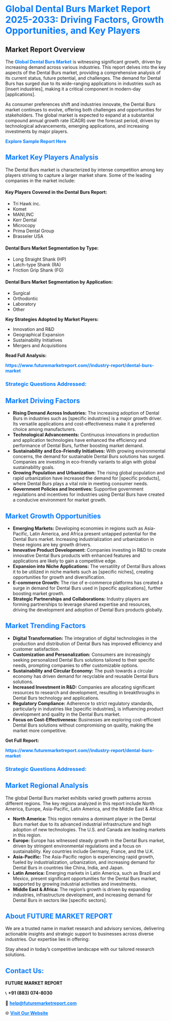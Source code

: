 <h1 style="color: #007BFF;">Global Dental Burs Market Report 2025-2033: Driving Factors, Growth Opportunities, and Key Players</h1>

<section id="overview">
<h2>Market Report Overview</h2>
<p>The <a href="https://www.futuremarketreport.com//industry-report/dental-burs-market" style="color: #007BFF; text-decoration: none;"><strong>Global Dental Burs Market</strong></a> is witnessing significant growth, driven by increasing demand across various industries. This report delves into the key aspects of the Dental Burs market, providing a comprehensive analysis of its current status, future potential, and challenges. The demand for Dental Burs has surged due to its wide-ranging applications in industries such as [insert industries], making it a critical component in modern-day [applications].</p>
<p>As consumer preferences shift and industries innovate, the Dental Burs market continues to evolve, offering both challenges and opportunities for stakeholders. The global market is expected to expand at a substantial compound annual growth rate (CAGR) over the forecast period, driven by technological advancements, emerging applications, and increasing investments by major players.</p>
</section>

<section id="overview">
<p><a href="https://www.futuremarketreport.com//request-sample/reportId=92105" style="color: #007BFF; text-decoration: none;"><strong>Explore Sample Report Here</strong></a></p>
</section>

<section id="key-players">
<h2 style="color: #007BFF;">Market Key Players Analysis</h2>
<p>The Dental Burs market is characterized by intense competition among key players striving to capture a larger market share. Some of the leading companies in the market include:</p>
<h4>Key Players Covered in the Dental Burs Report:</h4>
<ul><li>Tri Hawk inc.</li><li>Komet</li><li>MANI,INC</li><li>Kerr Dental</li><li>Microcopy</li><li>Prima Dental Group</li><li>Brasseler USA</li></ul>
<h4>Dental Burs Market Segmentation by Type:</h4>
<ul><li>Long Straight Shank (HP)</li><li>Latch-type Shank (RA)</li><li>Friction Grip Shank (FG)</li></ul>

<h4>Dental Burs Market Segmentation by Application:</h4>
<ul><li>Surgical</li><li>Orthodontic</li><li>Laboratory</li><li>Other</li></ul>
<p><strong>Key Strategies Adopted by Market Players:</strong></p>
<ul>
<li>Innovation and R&D</li>
<li>Geographical Expansion</li>
<li>Sustainability Initiatives</li>
<li>Mergers and Acquisitions</li>
</ul>
</section>

<section>
<p><strong>Read Full Analysis: </strong></p><a href="https://www.futuremarketreport.com//industry-report/dental-burs-market" style="color: #007BFF; text-decoration: none;"><strong>https://www.futuremarketreport.com//industry-report/dental-burs-market</strong></a>
<h3 style="color: #007BFF;">Strategic Questions Addressed:</h3>
</section>

<section id="driving-factors">
<h2 style="color: #007BFF;">Market Driving Factors</h2>
<ul>
<li><strong>Rising Demand Across Industries:</strong> The increasing adoption of Dental Burs in industries such as [specific industries] is a major growth driver. Its versatile applications and cost-effectiveness make it a preferred choice among manufacturers.</li>
<li><strong>Technological Advancements:</strong> Continuous innovations in production and application technologies have enhanced the efficiency and performance of Dental Burs, further boosting market demand.</li>
<li><strong>Sustainability and Eco-Friendly Initiatives:</strong> With growing environmental concerns, the demand for sustainable Dental Burs solutions has surged. Companies are investing in eco-friendly variants to align with global sustainability goals.</li>
<li><strong>Growing Population and Urbanization:</strong> The rising global population and rapid urbanization have increased the demand for [specific products], where Dental Burs plays a vital role in meeting consumer needs.</li>
<li><strong>Government Policies and Incentives:</strong> Supportive government regulations and incentives for industries using Dental Burs have created a conducive environment for market growth.</li>
</ul>
</section>

<section id="growth-opportunities">
<h2 style="color: #007BFF;">Market Growth Opportunities</h2>
<ul>
<li><strong>Emerging Markets:</strong> Developing economies in regions such as Asia-Pacific, Latin America, and Africa present untapped potential for the Dental Burs market. Increasing industrialization and urbanization in these regions are key growth drivers.</li>
<li><strong>Innovative Product Development:</strong> Companies investing in R&D to create innovative Dental Burs products with enhanced features and applications are likely to gain a competitive edge.</li>
<li><strong>Expansion into Niche Applications:</strong> The versatility of Dental Burs allows it to be utilized in niche markets such as [specific niches], creating opportunities for growth and diversification.</li>
<li><strong>E-commerce Growth:</strong> The rise of e-commerce platforms has created a surge in demand for Dental Burs used in [specific applications], further boosting market growth.</li>
<li><strong>Strategic Partnerships and Collaborations:</strong> Industry players are forming partnerships to leverage shared expertise and resources, driving the development and adoption of Dental Burs products globally.</li>
</ul>
</section>

<section id="trending-factors">
<h2 style="color: #007BFF;">Market Trending Factors</h2>
<ul>
<li><strong>Digital Transformation:</strong> The integration of digital technologies in the production and distribution of Dental Burs has improved efficiency and customer satisfaction.</li>
<li><strong>Customization and Personalization:</strong> Consumers are increasingly seeking personalized Dental Burs solutions tailored to their specific needs, prompting companies to offer customizable options.</li>
<li><strong>Sustainability and Circular Economy:</strong> The push towards a circular economy has driven demand for recyclable and reusable Dental Burs solutions.</li>
<li><strong>Increased Investment in R&D:</strong> Companies are allocating significant resources to research and development, resulting in breakthroughs in Dental Burs technology and applications.</li>
<li><strong>Regulatory Compliance:</strong> Adherence to strict regulatory standards, particularly in industries like [specific industries], is influencing product development and quality in the Dental Burs market.</li>
<li><strong>Focus on Cost-Effectiveness:</strong> Businesses are exploring cost-efficient Dental Burs solutions without compromising on quality, making the market more competitive.</li>
</ul>
</section>

<section>
<p><strong>Get Full Report: </strong></p><a href="https://www.futuremarketreport.com//industry-report/dental-burs-market" style="color: #007BFF; text-decoration: none;"><strong>https://www.futuremarketreport.com//industry-report/dental-burs-market</strong></a>
<h3 style="color: #007BFF;">Strategic Questions Addressed:</h3>
</section>


<section id="regional-analysis">
<h2 style="color: #007BFF;">Market Regional Analysis</h2>
<p>The global Dental Burs market exhibits varied growth patterns across different regions. The key regions analyzed in this report include North America, Europe, Asia-Pacific, Latin America, and the Middle East & Africa:</p>
<ul>
<li><strong>North America:</strong> This region remains a dominant player in the Dental Burs market due to its advanced industrial infrastructure and high adoption of new technologies. The U.S. and Canada are leading markets in this region.</li>
<li><strong>Europe:</strong> Europe has witnessed steady growth in the Dental Burs market, driven by stringent environmental regulations and a focus on sustainability. Key countries include Germany, France, and the U.K.</li>
<li><strong>Asia-Pacific:</strong> The Asia-Pacific region is experiencing rapid growth, fueled by industrialization, urbanization, and increasing demand for Dental Burs in countries like China, India, and Japan.</li>
<li><strong>Latin America:</strong> Emerging markets in Latin America, such as Brazil and Mexico, present significant opportunities for the Dental Burs market, supported by growing industrial activities and investments.</li>
<li><strong>Middle East & Africa:</strong> The region’s growth is driven by expanding industries, infrastructure development, and increasing demand for Dental Burs in sectors like [specific sectors].</li>
</ul>
</section>

<footer>
<h2 style="color: #007BFF;">About FUTURE MARKET REPORT</h2>
<p>We are a trusted name in market research and advisory services, delivering actionable insights and strategic support to businesses across diverse industries. Our expertise lies in offering:</p>

<p>Stay ahead in today’s competitive landscape with our tailored research solutions.</p>

<h2 style="color: #007BFF;">Contact Us:</h2>
<p><strong>FUTURE MARKET REPORT</strong></p>
<p>📞 <strong>+91 (883) 074-8030</strong></p>
<p>📧 <strong><a href="mailto:help@futuremarketreport.com" style="color: #007BFF;">help@futuremarketreport.com</a></strong></p>
<p>🌐 <strong><a href="https://www.futuremarketreport.com/" style="color: #007BFF;">Visit Our Website</a></strong></p>
</footer>